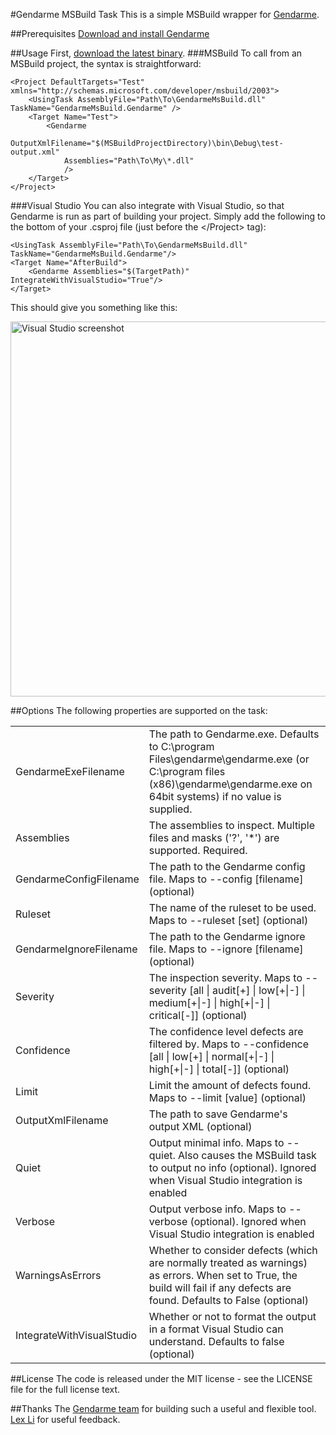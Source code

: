 #Gendarme MSBuild Task
This is a simple MSBuild wrapper for [Gendarme](http://www.mono-project.com/Gendarme).

##Prerequisites
[Download and install Gendarme](http://www.mono-project.com/Gendarme#Download)

##Usage
First, [download the latest binary](http://github.com/unintelligible/GendarmeMsBuild/downloads).
###MSBuild
To call from an MSBuild project, the syntax is straightforward:

    <Project DefaultTargets="Test" xmlns="http://schemas.microsoft.com/developer/msbuild/2003">
        <UsingTask AssemblyFile="Path\To\GendarmeMsBuild.dll" TaskName="GendarmeMsBuild.Gendarme" />
        <Target Name="Test">
            <Gendarme
                OutputXmlFilename="$(MSBuildProjectDirectory)\bin\Debug\test-output.xml"
                Assemblies="Path\To\My\*.dll"
                />
        </Target>
    </Project>

###Visual Studio
You can also integrate with Visual Studio, so that Gendarme is run as part of building your project. Simply add the following to the bottom of your .csproj file (just before the &lt;/Project&gt; tag):

    <UsingTask AssemblyFile="Path\To\GendarmeMsBuild.dll" TaskName="GendarmeMsBuild.Gendarme"/>
    <Target Name="AfterBuild">
        <Gendarme Assemblies="$(TargetPath)" IntegrateWithVisualStudio="True"/>
    </Target>

This should give you something like this:

<img title="Visual Studio screenshot" src="http://unintelligible.org/blog/wp-content/uploads/2010/10/gendarmemsbuild-visualstudio.png" width="600" alt="Visual Studio screenshot">

##Options
The following properties are supported on the task:

<table>
<tr>
<td>GendarmeExeFilename</td>
<td>The path to Gendarme.exe. Defaults to C:\program Files\gendarme\gendarme.exe (or C:\program files (x86)\gendarme\gendarme.exe on 64bit systems) if no value is supplied.</td>
</tr>
<tr>
<td>Assemblies</td>
<td>The assemblies to inspect. Multiple files and masks ('?', '*') are supported. Required.</td>
</tr>
<tr>
<td>GendarmeConfigFilename</td>
<td>The path to the Gendarme config file. Maps to --config [filename] (optional)</td>
</tr>
<tr>
<td>Ruleset</td>
<td>The name of the ruleset to be used. Maps to --ruleset [set] (optional)</td>
</tr>
<tr>
<td>GendarmeIgnoreFilename</td>
<td>The path to the Gendarme ignore file. Maps to --ignore [filename] (optional)</td>
</tr>
<tr>
<td>Severity</td>
<td>The inspection severity. Maps to --severity [all | audit[+] | low[+|-] | medium[+|-] | high[+|-] | critical[-]] (optional)</td>
</tr>
<tr>
<td>Confidence</td>
<td>The confidence level defects are filtered by. Maps to --confidence [all | low[+] | normal[+|-] | high[+|-] | total[-]] (optional)</td>
</tr>
<tr>
<td>Limit</td>
<td>Limit the amount of defects found. Maps to --limit [value] (optional)</td>
</tr>
<tr>
<td>OutputXmlFilename</td>
<td>The path to save Gendarme's output XML (optional)</td>
</tr>
<tr>
<td>Quiet</td>
<td>Output minimal info. Maps to --quiet. Also causes the MSBuild task to output no info (optional). Ignored when Visual Studio integration is enabled</td>
</tr>
<tr>
<td>Verbose</td>
<td>Output verbose info. Maps to --verbose (optional). Ignored when Visual Studio integration is enabled</td>
</tr>
<tr>
<td>WarningsAsErrors</td>
<td>Whether to consider defects (which are normally treated as warnings) as errors. When set to True, the build will fail if any defects are found. Defaults to False (optional)</td>
</tr>
<tr>
<td>IntegrateWithVisualStudio</td>
<td>Whether or not to format the output in a format Visual Studio can understand. Defaults to false (optional)</td>
</tr>
</table>

##License
The code is released under the MIT license - see the LICENSE file for the full license text.

##Thanks
The [Gendarme team](http://github.com/mono/mono-tools/blob/master/gendarme/AUTHORS) for building such a useful and flexible tool.
[Lex Li](http://www.lextm.com/) for useful feedback.
